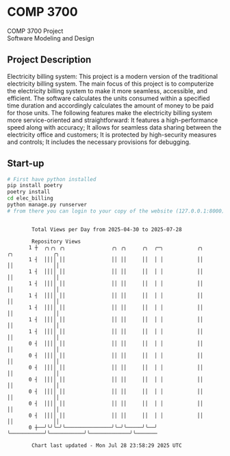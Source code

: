 # COMP 3700
COMP 3700 Project  
Software Modeling and Design
## Project Description
Electricity billing system: This project is a modern version of the traditional electricity billing system. The main focus of this project is to computerize the electricity billing system to make it more seamless, accessible, and efficient. The software calculates the units consumed within a specified time duration and accordingly calculates the amount of money to be paid for those units. The following features make the electricity billing system more service-oriented and straightforward: It features a high-performance speed along with accuracy; It allows for seamless data sharing between the electricity office and customers; It is protected by high-security measures and controls; It includes the necessary provisions for debugging.

## Start-up
```bash
# First have python installed
pip install poetry
poetry install
cd elec_billing
python manage.py runserver
# from there you can login to your copy of the website (127.0.0.1:8000), default creds are admin/admin
```

```

        Total Views per Day from 2025-04-30 to 2025-07-28

        Repository Views
       1 ┼  ╭╮╭╮ ╭╮               ╭╮ ╭╮     ╭╮  ╭─╮           ╭╮           ╭╮             ╭╮
       1 ┤  ││││ ││               ││ ││     ││  │ │           ││           ││             ││
       1 ┤  ││││ ││               ││ ││     ││  │ │           ││           ││             ││
       1 ┤  ││││ ││               ││ ││     ││  │ │           ││           ││             ││
       1 ┤  ││││ ││               ││ ││     ││  │ │           ││           ││             ││
       1 ┤  ││││ ││               ││ ││     ││  │ │           ││           ││             ││
       1 ┤  ││││ ││               ││ ││     ││  │ │           ││           ││             ││
       1 ┤  ││││ ││               ││ ││     ││  │ │           ││           ││             ││
       0 ┤  ││││ ││               ││ ││     ││  │ │           ││           ││             ││
       0 ┤  ││││ ││               ││ ││     ││  │ │           ││           ││             ││
       0 ┤  ││││ ││               ││ ││     ││  │ │           ││           ││             ││
       0 ┤  ││││ ││               ││ ││     ││  │ │           ││           ││             ││
       0 ┤  ││││ ││               ││ ││     ││  │ │           ││           ││             ││
       0 ┤  ││││ ││               ││ ││     ││  │ │           ││           ││             ││
       0 ┤  ││││ ││               ││ ││     ││  │ │           ││           ││             ││
       0 ┼──╯╰╯╰─╯╰───────────────╯╰─╯╰─────╯╰──╯ ╰───────────╯╰───────────╯╰─────────────╯╰───────

        Chart last updated - Mon Jul 28 23:58:29 2025 UTC
        
```
